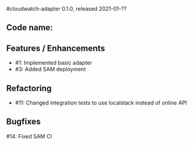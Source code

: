 #cloudwatch-adapter 0.1.0, released 2021-01-??

## Code name:

## Features / Enhancements

* #1: Implemented basic adapter
* #3: Added SAM deployment

## Refactoring

* #11: Changed integration tests to use localstack instead of online API

## Bugfixes

#14: Fixed SAM CI
